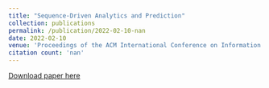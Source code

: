 ```yaml
---
title: "Sequence-Driven Analytics and Prediction"
collection: publications
permalink: /publication/2022-02-10-nan
date: 2022-02-10
venue: 'Proceedings of the ACM International Conference on Information'
citation count: 'nan'
---
```

[Download paper here](https://scholar.google.com/citations?view_op=view_citation&hl=en&user=CCckbEUAAAAJ&cstart=20&pagesize=80&citation_for_view=CCckbEUAAAAJ:HeT0ZceujKMC)
